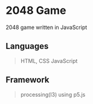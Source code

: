 # 2048 Game

2048 game written in JavaScript

## Languages

>HTML, CSS
>JavaScript

## Framework

> processing(I3) using p5.js
